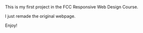 This is my first project in the FCC Responsive Web Design Course.

I just remade the original webpage.

Enjoy!